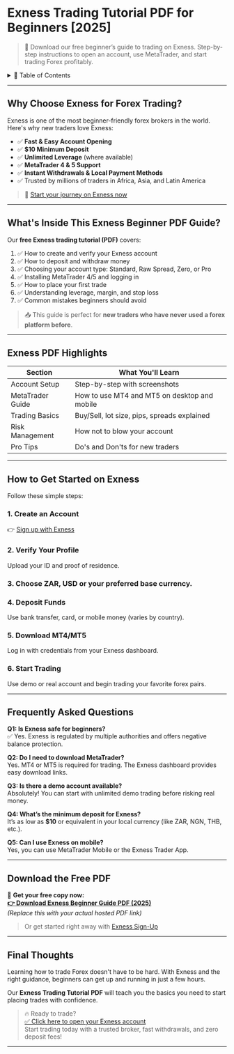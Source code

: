 # Exness Trading Tutorial PDF for Beginners [2025]

> 📘 Download our free beginner’s guide to trading on Exness. Step-by-step instructions to open an account, use MetaTrader, and start trading Forex profitably.

<details>
<summary>📌 Table of Contents</summary>

- [Why Choose Exness for Forex Trading?](#why-choose-exness-for-forex-trading)
- [What's Inside This Exness Beginner PDF Guide?](#whats-inside-this-exness-beginner-pdf-guide)
- [Exness PDF Highlights](#exness-pdf-highlights)
- [How to Get Started on Exness](#how-to-get-started-on-exness)
- [Frequently Asked Questions](#frequently-asked-questions)
- [Download the Free PDF](#download-the-free-pdf)
- [Final Thoughts](#final-thoughts)

</details>

---

## Why Choose Exness for Forex Trading?

Exness is one of the most beginner-friendly forex brokers in the world. Here's why new traders love Exness:

- ✅ **Fast & Easy Account Opening**  
- ✅ **$10 Minimum Deposit**  
- ✅ **Unlimited Leverage** (where available)  
- ✅ **MetaTrader 4 & 5 Support**  
- ✅ **Instant Withdrawals & Local Payment Methods**  
- ✅ Trusted by millions of traders in Africa, Asia, and Latin America

> 🎯 [Start your journey on Exness now](https://one.exnesstrack.org/boarding/sign-up/a/english23)

---

## What's Inside This Exness Beginner PDF Guide?

Our **free Exness trading tutorial (PDF)** covers:

1. ✅ How to create and verify your Exness account  
2. ✅ How to deposit and withdraw money  
3. ✅ Choosing your account type: Standard, Raw Spread, Zero, or Pro  
4. ✅ Installing MetaTrader 4/5 and logging in  
5. ✅ How to place your first trade  
6. ✅ Understanding leverage, margin, and stop loss  
7. ✅ Common mistakes beginners should avoid

> 📥 This guide is perfect for **new traders who have never used a forex platform before**.

---

## Exness PDF Highlights

| Section                     | What You'll Learn                                   |
|-----------------------------|-----------------------------------------------------|
| Account Setup               | Step-by-step with screenshots                       |
| MetaTrader Guide            | How to use MT4 and MT5 on desktop and mobile        |
| Trading Basics              | Buy/Sell, lot size, pips, spreads explained         |
| Risk Management             | How not to blow your account                        |
| Pro Tips                    | Do's and Don'ts for new traders                     |

---

## How to Get Started on Exness

Follow these simple steps:

### 1. Create an Account  
👉 [Sign up with Exness](https://one.exnesstrack.org/boarding/sign-up/a/english23)

### 2. Verify Your Profile  
Upload your ID and proof of residence.

### 3. Choose ZAR, USD or your preferred base currency.

### 4. Deposit Funds  
Use bank transfer, card, or mobile money (varies by country).

### 5. Download MT4/MT5  
Log in with credentials from your Exness dashboard.

### 6. Start Trading  
Use demo or real account and begin trading your favorite forex pairs.

---

## Frequently Asked Questions

**Q1: Is Exness safe for beginners?**  
✅ Yes. Exness is regulated by multiple authorities and offers negative balance protection.

**Q2: Do I need to download MetaTrader?**  
Yes. MT4 or MT5 is required for trading. The Exness dashboard provides easy download links.

**Q3: Is there a demo account available?**  
Absolutely! You can start with unlimited demo trading before risking real money.

**Q4: What’s the minimum deposit for Exness?**  
It’s as low as **$10** or equivalent in your local currency (like ZAR, NGN, THB, etc.).

**Q5: Can I use Exness on mobile?**  
Yes, you can use MetaTrader Mobile or the Exness Trader App.

---

## Download the Free PDF

🎁 **Get your free copy now:**  
**[👉 Download Exness Beginner Guide PDF (2025)](https://example.com/exness-beginner-guide.pdf)**  
*(Replace this with your actual hosted PDF link)*

> Or get started right away with [Exness Sign-Up](https://one.exnesstrack.org/boarding/sign-up/a/english23)

---

## Final Thoughts

Learning how to trade Forex doesn't have to be hard. With Exness and the right guidance, beginners can get up and running in just a few hours.

Our **Exness Trading Tutorial PDF** will teach you the basics you need to start placing trades with confidence.

> 🔥 Ready to trade?  
> [✅ Click here to open your Exness account](https://one.exnesstrack.org/boarding/sign-up/a/english23)  
> Start trading today with a trusted broker, fast withdrawals, and zero deposit fees!

---


